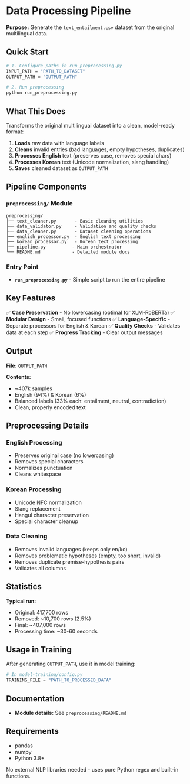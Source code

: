 # Data Processing Pipeline

**Purpose:** Generate the `text_entailment.csv` dataset from the original multilingual data.

## Quick Start

```bash
# 1. Configure paths in run_preprocessing.py
INPUT_PATH = "PATH_TO_DATASET"
OUTPUT_PATH = "OUTPUT_PATH"

# 2. Run preprocessing
python run_preprocessing.py
```

## What This Does

Transforms the original multilingual dataset into a clean, model-ready format:

1. **Loads** raw data with language labels
2. **Cleans** invalid entries (bad languages, empty hypotheses, duplicates)
3. **Processes English** text (preserves case, removes special chars)
4. **Processes Korean** text (Unicode normalization, slang handling)
5. **Saves** cleaned dataset as `OUTPUT_PATH`

## Pipeline Components

### `preprocessing/` Module

```
preprocessing/
├── text_cleaner.py       - Basic cleaning utilities
├── data_validator.py     - Validation and quality checks
├── data_cleaner.py       - Dataset cleaning operations
├── english_processor.py  - English text processing
├── korean_processor.py   - Korean text processing
├── pipeline.py          - Main orchestrator
└── README.md            - Detailed module docs
```

### Entry Point

- **`run_preprocessing.py`** - Simple script to run the entire pipeline

## Key Features

✅ **Case Preservation** - No lowercasing (optimal for XLM-RoBERTa)
✅ **Modular Design** - Small, focused functions
✅ **Language-Specific** - Separate processors for English & Korean
✅ **Quality Checks** - Validates data at each step
✅ **Progress Tracking** - Clear output messages

## Output

**File:** `OUTPUT_PATH`

**Contents:**
- ~407k samples
- English (94%) & Korean (6%)
- Balanced labels (33% each: entailment, neutral, contradiction)
- Clean, properly encoded text

## Preprocessing Details

### English Processing
- Preserves original case (no lowercasing)
- Removes special characters
- Normalizes punctuation
- Cleans whitespace

### Korean Processing
- Unicode NFC normalization
- Slang replacement
- Hangul character preservation
- Special character cleanup

### Data Cleaning
- Removes invalid languages (keeps only en/ko)
- Removes problematic hypotheses (empty, too short, invalid)
- Removes duplicate premise-hypothesis pairs
- Validates all columns

## Statistics

**Typical run:**
- Original: 417,700 rows
- Removed: ~10,700 rows (2.5%)
- Final: ~407,000 rows
- Processing time: ~30-60 seconds

## Usage in Training

After generating `OUTPUT_PATH`, use it in model training:

```python
# In model-training/config.py
TRAINING_FILE = "PATH_TO_PROCESSED_DATA"
```

## Documentation

- **Module details:** See `preprocessing/README.md`

## Requirements

- pandas
- numpy
- Python 3.8+

No external NLP libraries needed - uses pure Python regex and built-in functions.
